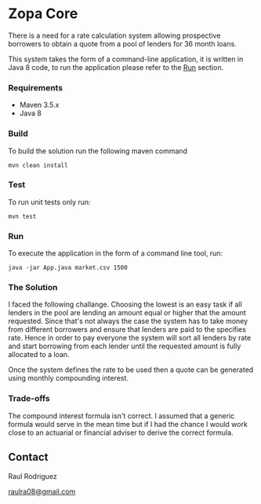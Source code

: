 # Zopa Core

There is a need for a rate calculation system allowing prospective borrowers to obtain a quote from a pool of lenders for 36 month loans.

This system takes the form of a command-line application, it is written in Java 8 code, to run the application please refer to the [Run](#run) section.

### Requirements

* Maven 3.5.x
* Java 8

### Build

To build the solution run the following maven command

```
mvn clean install
```

### Test

To run unit tests only run:

```
mvn test
```

### Run

To execute the application in the form of a command line tool, run:

```
java -jar App.java market.csv 1500
```

### The Solution

I faced the following challange. Choosing the lowest is an easy task if all lenders in the pool are lending an amount equal or higher that the amount requested.
Since that's not always the case the system has to take money from different borrowers and ensure that lenders are paid to the specifies rate.
Hence in order to pay everyone the system will sort all lenders by rate and start borrowing from each lender until the requested amount is fully allocated to a loan.

Once the system defines the rate to be used then a quote can be generated using monthly compounding interest.

### Trade-offs

The compound interest formula isn't correct.
I assumed that a generic formula would serve in the mean time but if I had the chance I would work close to an actuarial or financial adviser to derive the correct formula.

## Contact

Raul Rodriguez

raulra08@gmail.com